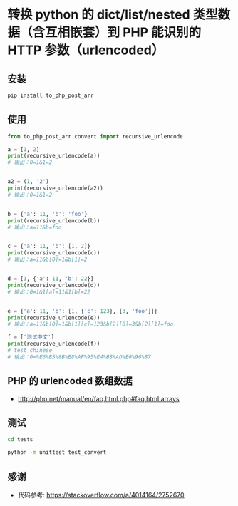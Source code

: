 
# 转换 python 的 dict/list/nested 类型数据（含互相嵌套）到 PHP 能识别的 HTTP 参数（urlencoded）


## 安装

```sh
pip install to_php_post_arr
```


## 使用


```py
from to_php_post_arr.convert import recursive_urlencode

a = [1, 2]
print(recursive_urlencode(a))
# 输出：0=1&1=2


a2 = (1, '2')
print(recursive_urlencode(a2))
# 输出：0=1&1=2


b = {'a': 11, 'b': 'foo'}
print(recursive_urlencode(b))
# 输出：a=11&b=foo


c = {'a': 11, 'b': [1, 2]}
print(recursive_urlencode(c))
# 输出：a=11&b[0]=1&b[1]=2


d = [1, {'a': 11, 'b': 22}]
print(recursive_urlencode(d))
# 输出：0=1&1[a]=11&1[b]=22


e = {'a': 11, 'b': [1, {'c': 123}, [3, 'foo']]}
print(recursive_urlencode(e))
# 输出：a=11&b[0]=1&b[1][c]=123&b[2][0]=3&b[2][1]=foo

f = ['测试中文']
print(recursive_urlencode(f))
# test chinese 
# 输出：0=%E6%B5%8B%E8%AF%95%E4%B8%AD%E6%96%87

```

## PHP 的 urlencoded 数组数据
- http://php.net/manual/en/faq.html.php#faq.html.arrays



## 测试
```sh
cd tests

python -m unittest test_convert
```



## 感谢 
- 代码参考: https://stackoverflow.com/a/4014164/2752670
